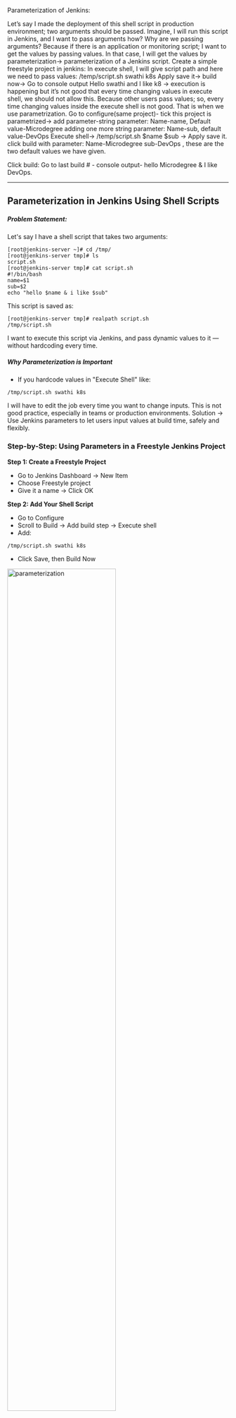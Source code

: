Parameterization of Jenkins: 

Let’s say I made the deployment of this shell script in production environment; two arguments
should be passed. Imagine, I will run this script in Jenkins, and I want to pass arguments how?
Why are we passing arguments? Because if there is an application or monitoring script; I want to get the values by passing values. In that case, I will get the values by parameterization-> parameterization of a Jenkins script. 
Create a simple freestyle project in jenkins:
In execute shell, I will give script path and here we need to pass values: /temp/script.sh swathi k8s
Apply save it-> build now-> Go to console output 
Hello swathi and I like k8 -> execution is happening but it’s not good that every time changing values in execute shell, we should not allow this. Because other users pass values; so, every time changing values inside the execute shell is not good. That is when we use parametrization. 
Go to configure(same project)- tick this project is parametrized-> 
add parameter-string parameter: Name-name, Default value-Microdegree 
adding one more string parameter: Name-sub, default value-DevOps 
Execute shell-> /temp/script.sh $name $sub -> Apply save it. 
click build with parameter:
Name-Microdegree   sub-DevOps , these are the  two default values we have given. 

Click build: Go to last build # - console output- hello Microdegree & I like DevOps.

---
## Parameterization in Jenkins Using Shell Scripts
##### Problem Statement:
Let's say I have a shell script that takes two arguments:
```
[root@jenkins-server ~]# cd /tmp/
[root@jenkins-server tmp]# ls 
script.sh
[root@jenkins-server tmp]# cat script.sh 
#!/bin/bash
name=$1
sub=$2
echo "hello $name & i like $sub" 
```
This script is saved as:
```commandline
[root@jenkins-server tmp]# realpath script.sh
/tmp/script.sh
```
I want to execute this script via Jenkins, and pass dynamic values to it — without hardcoding every time.

##### Why Parameterization is Important
* If you hardcode values in "Execute Shell" like:
```commandline
/tmp/script.sh swathi k8s
```
I will have to edit the job every time you want to change inputs. This is not good practice, especially in teams or production environments.
Solution → Use Jenkins parameters to let users input values at build time, safely and flexibly.

### Step-by-Step: Using Parameters in a Freestyle Jenkins Project
**Step 1: Create a Freestyle Project**
* Go to Jenkins Dashboard → New Item
* Choose Freestyle project
* Give it a name → Click OK

**Step 2: Add Your Shell Script**
* Go to Configure
* Scroll to Build → Add build step → Execute shell
* Add:
```commandline
/tmp/script.sh swathi k8s
```
* Click Save, then Build Now
<img src=".github/images/img_12.png" alt="parameterization" width="70%"/>

* ##### Output:
<img src=".github/images/img_13.png" alt="parameterization" width="70%"/>

##### But This Is Hardcoded! We Want Dynamic Input
**Step 3: Add Parameterization**
* Go to Configure
* Tick: This project is parameterized
1. First Parameter:
<img src=".github/images/img_14.png" alt="parameterization" width="70%"/>
2. Second Parameter:
<img src=".github/images/img_15.png" alt="parameterization" width="70%"/>

**Step 4: Modify Execute Shell**

Replace hardcoded values with parameter variables:

<img src=".github/images/img_16.png" alt="parameterization" width="70%"/>
Jenkins will now pass the entered values as arguments $1 and $2 to your script.

* Click Apply → Save

**Step 5: Build with Parameters**
* Click Build with Parameters
<img src=".github/images/img_17.png" alt="parameterization" width="60%"/>

* You’ll see input fields for name and sub
<img src=".github/images/img_18.png" alt="parameterization" width="60%"/>
* Click Build
##### Console Output Example:
<img src=".github/images/img_19.png" alt="parameterization" width="50%"/>

##### Leave defaults or change them (e.g., name = Amit, sub = Linux)
<img src=".github/images/img_20.png" alt="parameterization" width="50%"/>
<img src=".github/images/img_21.png" alt="parameterization" width="50%"/>

















![img_1.png](.github/images/img_12.png)
![img.png](.github/images/img_13.png)

![img_2.png](.github/images/img_14.png)

![img_3.png](.github/images/img_15.png)

![img_4.png](.github/images/img_16.png)

Click build with paramerts:
![img_5.png](.github/images/img_17.png)

![img_6.png](.github/images/img_18.png)

![img_7.png](.github/images/img_19.png)

![img_8.png](.github/images/img_20.png)

![img_9.png](.github/images/img_21.png)

